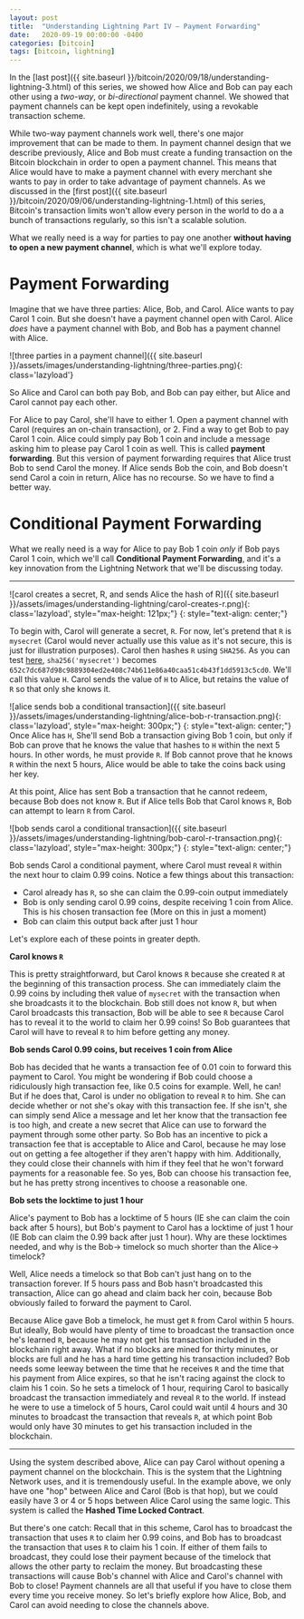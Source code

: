 ```yaml
---
layout: post
title:  "Understanding Lightning Part IV – Payment Forwarding"
date:   2020-09-19 00:00:00 -0400
categories: [bitcoin]
tags: [bitcoin, lightning]
---
```


In the [last post]({{ site.baseurl }}/bitcoin/2020/09/18/understanding-lightning-3.html) of this series, we showed how Alice and Bob can pay each other using a *two-way*, or *bi-directional* payment channel. We showed that payment channels can be kept open indefinitely, using a revokable transaction scheme.

While two-way payment channels work well, there's one major improvement that can be made to them. In payment channel design that we describe previously, Alice and Bob must create a funding transaction on the Bitcoin blockchain in order to open a payment channel. This means that Alice would have to make a payment channel with every merchant she wants to pay in order to take advantage of payment channels. As we discussed in the [first post]({{ site.baseurl }}/bitcoin/2020/09/06/understanding-lightning-1.html) of this series, Bitcoin's transaction limits won't allow every person in the world to do a a bunch of transactions regularly, so this isn't a scalable solution.

What we really need is a way for parties to pay one another **without having to open a new payment channel**, which is what we'll explore today.

# Payment Forwarding

Imagine that we have three parties: Alice, Bob, and Carol. Alice wants to pay Carol 1 coin. But she doesn't have a payment channel open with Carol. Alice *does* have a payment channel with Bob, and Bob has a payment channel with Alice.

![three parties in a payment channel]({{ site.baseurl }}/assets/images/understanding-lightning/three-parties.png){: class='lazyload'}

So Alice and Carol can both pay Bob, and Bob can pay either, but Alice and Carol cannot pay each other.

For Alice to pay Carol, she'll have to either 1. Open a payment channel with Carol (requires an on-chain transaction), or 2. Find a way to get Bob to pay Carol 1 coin. Alice could simply pay Bob 1 coin and include a message asking him to please pay Carol 1 coin as well. This is called **payment forwarding**. But this version of payment forwarding requires that Alice trust Bob to send Carol the money. If Alice sends Bob the coin, and Bob doesn't send Carol a coin in return, Alice has no recourse. So we have to find a better way.

# Conditional Payment Forwarding

What we really need is a way for Alice to pay Bob 1 coin *only* if Bob pays Carol 1 coin, which we'll call **Conditional Payment Forwarding**, and it's a key innovation from the Lightning Network that we'll be discussing today.

--- 

![carol creates a secret, R, and sends Alice the hash of R]({{ site.baseurl }}/assets/images/understanding-lightning/carol-creates-r.png){: class='lazyload', style="max-height: 121px;"}
{: style="text-align: center;"}

To begin with, Carol will generate a secret, `R`. For now, let's pretend that `R` is `mysecret` (Carol would never actually use this value as it's not secure, this is just for illustration purposes). Carol then hashes `R` using `SHA256`. As you can test [here](https://xorbin.com/tools/sha256-hash-calculator), `sha256('mysecret')` becomes `652c7dc687d98c9889304ed2e408c74b611e86a40caa51c4b43f1dd5913c5cd0`. We'll call this value `H`. Carol sends the value of `H` to Alice, but retains the value of `R` so that only she knows it.

![alice sends bob a conditional transaction]({{ site.baseurl }}/assets/images/understanding-lightning/alice-bob-r-transaction.png){: class='lazyload', style="max-height: 300px;"}
{: style="text-align: center;"}
Once Alice has `H`, She'll send Bob a transaction giving Bob 1 coin, but only if Bob can prove that he knows the value that hashes to `H` within the next 5 hours. In other words, he must provide `R`. If Bob cannot prove that he knows `R` within the next 5 hours, Alice would be able to take the coins back using her key.

At this point, Alice has sent Bob a transaction that he cannot redeem, because Bob does not know `R`. But if Alice tells Bob that Carol knows `R`, Bob can attempt to learn `R` from Carol.

![bob sends carol a conditional transaction]({{ site.baseurl }}/assets/images/understanding-lightning/bob-carol-r-transaction.png){: class='lazyload', style="max-height: 300px;"}
{: style="text-align: center;"}

Bob sends Carol a conditional payment, where Carol must reveal `R` within the next hour to claim 0.99 coins. Notice a few things about this transaction:

- Carol already has `R`, so she can claim the 0.99-coin output immediately
- Bob is only sending carol 0.99 coins, despite receiving 1 coin from Alice. This is his chosen transaction fee (More on this in just a moment)
- Bob can claim this output back after just 1 hour

Let's explore each of these points in greater depth.

**Carol knows `R`**

This is pretty straightforward, but Carol knows `R` because she created `R` at the beginning of this transaction process. She can immediately claim the 0.99 coins by including the`R` value of `mysecret` with the transaction when she broadcasts it to the blockchain. Bob still does not know `R`, but when Carol broadcasts this transaction, Bob will be able to see `R` because Carol has to reveal it to the world to claim her 0.99 coins! So Bob guarantees that Carol will have to reveal `R` to him before getting any money.

**Bob sends Carol 0.99 coins, but receives 1 coin from Alice**

Bob has decided that he wants a transaction fee of 0.01 coin to forward this payment to Carol. You might be wondering if Bob could choose a ridiculously high transaction fee, like 0.5 coins for example. Well, he can! But if he does that, Carol is under no obligation to reveal `R` to him. She can decide whether or not she's okay with this transaction fee. If she isn't, she can simply send Alice a message and let her know that the transaction fee is too high, and create a new secret that Alice can use to forward the payment through some other party. So Bob has an incentive to pick a transaction fee that is acceptable to Alice and Carol, because he may lose out on getting a fee altogether if they aren't happy with him. Additionally, they could close their channels with him if they feel that he won't forward payments for a reasonable fee. So yes, Bob can choose his transaction fee, but he has pretty strong incentives to choose a reasonable one.

**Bob sets the locktime to just 1 hour**

Alice's payment to Bob has a locktime of 5 hours (IE she can claim the coin back after 5 hours), but Bob's payment to Carol has a locktime of just 1 hour (IE Bob can claim the 0.99 back after just 1 hour). Why are these locktimes needed, and why is the Bob-> timelock so much shorter than the Alice-> timelock?

Well, Alice needs a timelock so that Bob can't just hang on to the transaction forever. If 5 hours pass and Bob hasn't broadcasted this transaction, Alice can go ahead and claim back her coin, because Bob obviously failed to forward the payment to Carol.

Because Alice gave Bob a timelock, he must get `R` from Carol within 5 hours. But ideally, Bob would have plenty of time to broadcast the transaction once he's learned `R`, because he may not get his transaction included in the blockchain right away. What if no blocks are mined for thirty minutes, or blocks are full and he has a hard time getting his transaction included? Bob needs some leeway between the time that he receives `R` and the time that his payment from Alice expires, so that he isn't racing against the clock to claim his 1 coin. So he sets a timelock of 1 hour, requiring Carol to basically broadcast the transaction immediately and reveal `R` to the world. If instead he were to use a timelock of 5 hours, Carol could wait until 4 hours and 30 minutes to broadcast the transaction that reveals `R`, at which point Bob would only have 30 minutes to get his transaction included in the blockchain.

<hr class="ellipses grey" />

Using the system described above, Alice can pay Carol without opening a payment channel on the blockchain. This is the system that the Lightning Network uses, and it is tremendously useful. In the example above, we only have one "hop" between Alice and Carol (Bob is that hop), but we could easily have 3 or 4 or 5 hops between Alice Carol using the same logic. This system is called the **Hashed Time Locked Contract**.

But there's one catch: Recall that in this scheme, Carol has to broadcast the transaction that uses `R` to claim her 0.99 coins, and Bob has to broadcast the transaction that uses `R` to claim his 1 coin. If either of them fails to broadcast, they could lose their payment because of the timelock that allows the other party to reclaim the money. But broadcasting these transactions will cause Bob's channel with Alice and Carol's channel with Bob to close! Payment channels are all that useful if you have to close them every time you receive money. So let's briefly explore how Alice, Bob, and Carol can avoid needing to close the channels above.
